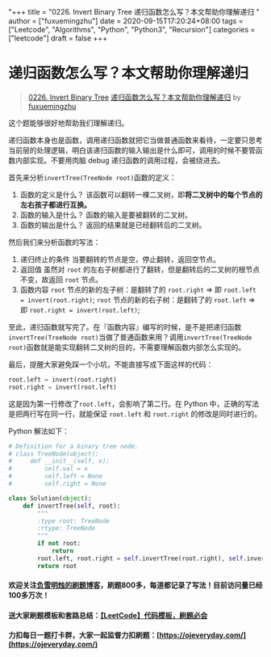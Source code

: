"+++
title = "0226. Invert Binary Tree 递归函数怎么写？本文帮助你理解递归 "
author = ["fuxuemingzhu"]
date = 2020-09-15T17:20:24+08:00
tags = ["Leetcode", "Algorithms", "Python", "Python3", "Recursion"]
categories = ["leetcode"]
draft = false
+++

# 递归函数怎么写？本文帮助你理解递归

> [0226. Invert Binary Tree](https://leetcode-cn.com/problems/invert-binary-tree/)
> [递归函数怎么写？本文帮助你理解递归](https://leetcode-cn.com/problems/invert-binary-tree/solution/di-gui-han-shu-zen-yao-xie-ben-wen-bang-zhu-ni-li-/) by [fuxuemingzhu](https://leetcode-cn.com/u/fuxuemingzhu/)

这个题能够很好地帮助我们理解递归。

递归函数本身也是函数，调用递归函数就把它当做普通函数来看待，一定要只思考当前层的处理逻辑，明白该递归函数的输入输出是什么即可，调用的时候不要管函数内部实现。不要用肉脑 debug 递归函数的调用过程，会被绕进去。

首先来分析`invertTree(TreeNode root)`函数的定义：

1. 函数的定义是什么？
该函数可以翻转一棵二叉树，即**将二叉树中的每个节点的左右孩子都进行互换。**
2. 函数的输入是什么？
函数的输入是要被翻转的二叉树。
3. 函数的输出是什么？
返回的结果就是已经翻转后的二叉树。

然后我们来分析函数的写法：

1. 递归终止的条件
当要翻转的节点是空，停止翻转，返回空节点。
2. 返回值
虽然对 `root` 的左右子树都进行了翻转，但是翻转后的二叉树的根节点不变，故返回 `root` 节点。
3. 函数内容
`root` 节点的新的左子树：是翻转了的 `root.right` => 即 `root.left = invert(root.right)`;
`root` 节点的新的右子树：是翻转了的 `root.left` => 即 `root.right = invert(root.left)`;

至此，递归函数就写完了。在『函数内容』编写的时候，是不是把递归函数`invertTree(TreeNode root)`当做了普通函数来用？调用`invertTree(TreeNode root)`函数就是能实现翻转二叉树的目的，不需要理解函数内部怎么实现的。

最后，提醒大家避免踩一个小坑，不能直接写成下面这样的代码：

```python
root.left = invert(root.right)
root.right = invert(root.left)
```

这是因为第一行修改了`root.left`，会影响了第二行。在 Python 中，正确的写法是把两行写在同一行，就能保证 `root.left` 和 `root.right` 的修改是同时进行的。

Python 解法如下：

```python
# Definition for a binary tree node.
# class TreeNode(object):
#     def __init__(self, x):
#         self.val = x
#         self.left = None
#         self.right = None

class Solution(object):
    def invertTree(self, root):
        """
        :type root: TreeNode
        :rtype: TreeNode
        """
        if not root:
            return
        root.left, root.right = self.invertTree(root.right), self.invertTree(root.left)
        return root
```
#### 欢迎关注[负雪明烛的刷题博客](https://blog.csdn.net/fuxuemingzhu)，刷题800多，每道都记录了写法！目前访问量已经100多万次！

#### 送大家刷题模板和套路总结：[【LeetCode】代码模板，刷题必会](https://blog.csdn.net/fuxuemingzhu/article/details/101900729)

#### 力扣每日一题打卡群，大家一起监督力扣刷题：[https://ojeveryday.com/](https://ojeveryday.com/)

